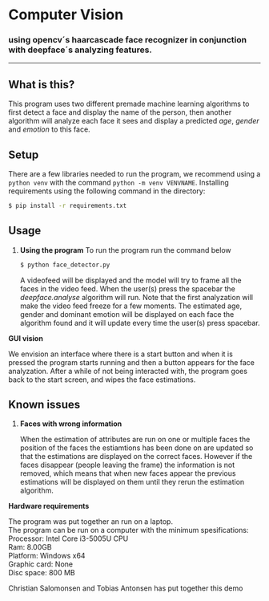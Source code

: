 # Computer Vision 
### using opencv´s haarcascade face recognizer in conjunction with deepface´s analyzing features.

---
## What is this?

This program uses two different premade machine learning algorithms to first detect a face and display the name of the person, then another algorithm will analyze each face it sees and display a predicted *age*, *gender* and *emotion* to this face.

## Setup

There are a few libraries needed to run the program, we recommend using a `python venv` with the command `python -m venv VENVNAME`. Installing requirements using the following command in the directory:

```bash
$ pip install -r requirements.txt
```

## Usage

1. **Using the program**
    To run the program run the command below
    
    ```bash
    $ python face_detector.py
    ```

    A videofeed will be displayed and the model will try to frame all the faces in the video feed. When the user(s) press the spacebar the *deepface.analyse* algorithm will run. Note that the first analyzation will make the video feed freeze for a few moments. The estimated age, gender and dominant emotion will be displayed on each face the algorithm found and it will update every time the user(s) press spacebar.

**GUI vision**
<p>We envision an interface where there is a start button and when it is pressed the program starts running and then a button appears for the face analyzation. After a while of not being interacted with, the program goes back to the start screen, and wipes the face estimations.<p>

## Known issues

1. **Faces with wrong information**
    <p> When the estimation of attributes are run on one or multiple faces the position of the faces the estiamtions has been done on are updated so that the estimations are displayed on the correct faces. However if the faces disappear (people leaving the frame) the information is not removed, which means that when new faces appear the previous estimations will be displayed on them until they rerun the estimation algorithm. <p>

**Hardware requirements**
<p>The program was put together an run on a laptop.<br>
The program can be run on a computer with the minimum spesifications:<br>
Processor: Intel Core i3-5005U CPU<br>
Ram: 8.00GB<br>
Platform: Windows x64<br>
Graphic card: None<br>
Disc space: 800 MB<p>

Christian Salomonsen and Tobias Antonsen has put together this demo
